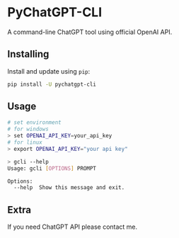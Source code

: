 # PyChatGPT-CLI

A command-line ChatGPT tool using official OpenAI API.

## Installing

Install and update using `pip`:

```sh
pip install -U pychatgpt-cli
```

## Usage

```sh
# set environment
# for windows
> set OPENAI_API_KEY=your_api_key
# for linux
> export OPENAI_API_KEY="your api key"

> gcli --help
Usage: gcli [OPTIONS] PROMPT

Options:
  --help  Show this message and exit.
```

## Extra

If you need ChatGPT API please contact me.
